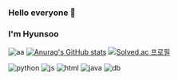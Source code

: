### Hello everyone 👋 
### I'm Hyunsoo



 ![aa](https://github-readme-stats.vercel.app/api/top-langs/?username=lhs9275&theme=blue-green)     [![Anurag's GitHub stats](https://github-readme-stats.vercel.app/api?username=lhs9275&show_icons=true&theme=radical)](https://github-readme-stats.vercel.app/api?username=lhs9275&theme=blue-green)
[![Solved.ac
프로필](http://mazassumnida.wtf/api/v2/generate_badge?boj=lhs9275)](https://solved.ac/lhs9275)

![python](https://img.shields.io/badge/Python-3776AB?style=for-the-badge&logo=python&logoColor=white)
![js](https://img.shields.io/badge/JavaScript-F7DF1E?style=for-the-badge&logo=JavaScript&logoColor=white)
![html](https://img.shields.io/badge/HTML5-E34F26?style=for-the-badge&logo=html5&logoColor=white)
![java](https://img.shields.io/badge/Java-ED8B00?style=for-the-badge&logo=openjdk&logoColor=white)
![db](https://img.shields.io/badge/MongoDB-4EA94B?style=for-the-badge&logo=mongodb&logoColor=white)

